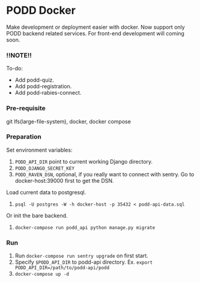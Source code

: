 # PODD Docker
Make development or deployment easier with docker. Now support only PODD backend
related services. For front-end development will coming soon.

### !!NOTE!!
To-do:
  - Add podd-quiz.
  - Add podd-registration.
  - Add podd-rabies-connect.

### Pre-requisite
git lfs(large-file-system), docker, docker compose

### Preparation
Set environment variables:
  1. `PODD_API_DIR` point to current working Django directory.
  2. `PODD_DJANGO_SECRET_KEY`
  3. `PODD_RAVEN_DSN`, optional, if you really want to connect with sentry. Go to docker-host:39000 first to get the DSN.

Load current data to postgresql.
  1. `psql -U postgres -W -h docker-host -p 35432 < podd-api-data.sql`

Or init the bare backend.
  1. `docker-compose run podd_api python manage.py migrate`

### Run
1. Run `docker-compose run sentry upgrade` on first start.
2. Specify `$PODD_API_DIR` to podd-api directory. Ex. `export PODD_API_DIR=/path/to/podd-api/podd`
3. `docker-compose up -d`
